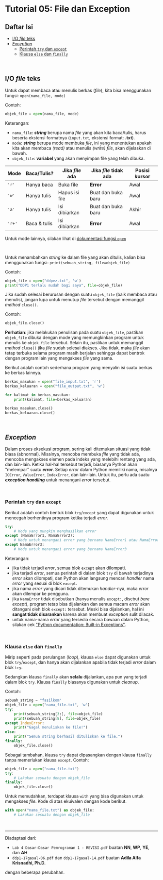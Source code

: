 # Tutorial 05: File dan Exception

## Daftar Isi

- [I/O *file* teks](#io-file-teks)
- [*Exception*](#exception)
  - [Perintah `try` dan `except`](#perintah-try-dan-except)
  - [Klausa `else` dan `finally`](#klausa-else-dan-finally)

<br>

## I/O *file* teks

Untuk dapat membaca atau menulis berkas (*file*), kita bisa menggunakan fungsi:
`open(nama_file, mode)`

Contoh:

```python
objek_file = open(nama_file, mode)
```

Keterangan:

- `nama_file`: ***string*** berupa nama *file* yang akan kita baca/tulis, harus
  beserta ekstensi formatnya (`input.txt`, ekstensi format: **.txt**).
- `mode`: ***string*** berupa mode membuka *file*, ini yang menentukan apakah
  kita akan membaca *(read)* atau menulis *(write)* *file*, akan dijelaskan di
  bawah.
- `objek_file`: **variabel** yang akan menyimpan file yang telah dibuka.

| Mode   | Baca/Tulis?  | Jika *file* ada | Jika *file* tidak ada | Posisi kursor |
| ------ | ------------ | --------------- | --------------------- | ------------- |
| `'r'`  | Hanya baca   | Buka file       | **Error**             | Awal          |
| `'w'`  | Hanya tulis  | Hapus isi file  | Buat dan buka baru    | Awal          |
| `'a'`  | Hanya tulis  | Isi dibiarkan   | Buat dan buka baru    | Akhir         |
| `'r+'` | Baca & tulis | Isi dibiarkan   | **Error**             | Awal          |

Untuk mode lainnya, silakan lihat di [dokumentasi fungsi `open`][python docs1]

<br>

Untuk menambahkan *string* ke dalam file yang akan ditulis, kalian bisa
menggunakan fungsi:
`print(sebuah_string, file=objek_file)`

Contoh:

```python
objek_file = open("ddpez.txt", 'w')
print("DDP1 terlalu mudah bagi saya", file=objek_file)
```

Jika sudah selesai berurusan dengan suatu `objek_file` (baik membaca atau
menulis), jangan lupa untuk menutup *file* tersebut dengan memanggil *method*
`close()`.

Contoh:

```python
objek_file.close()
```

**Perhatian**: jika melakukan penulisan pada suatu `objek_file`, pastikan
`objek_file` dibuka dengan mode yang memungkinkan program untuk menulis ke
`objek_file` tersebut. Selain itu, pastikan untuk memanggil *method* `close()`
jika *file* sudah selesai diakses. Jika tidak, maka *file* akan tetap terbuka
selama program masih berjalan sehingga dapat bentrok dengan program lain yang
mengakses *file* yang sama.

Berikut adalah contoh sederhana program yang menyalin isi suatu berkas ke
berkas lainnya.

```python
berkas_masukan = open("file_input.txt", 'r')
berkas_keluaran = open("file_output.txt", 'w')

for kalimat in berkas_masukan:
    print(kalimat, file=berkas_keluaran)

berkas_masukan.close()
berkas_keluaran.close()
```

<br>

## *Exception*

Dalam proses eksekusi program, sering kali ditemukan situasi yang tidak biasa
(abnormal). Misalnya, mencoba membuka *file* yang tidak ada, mencoba mengakses
elemen pada indeks yang melebihi rentang yang ada, dan lain-lain. Ketika
hal-hal tersebut terjadi, biasanya Python akan "melempar" suatu ***error***.
Setiap *error* dalam Python memiliki nama, misalnya `IOError`, `ValueError`,
`IndexError`, dan lain-lain. Untuk itu, perlu ada suatu
***exception handling*** untuk menangani *error* tersebut.

<br>

### Perintah `try` dan `except`

Berikut adalah contoh bentuk blok `try`/`except` yang dapat digunakan untuk
mencegah berhentinya program ketika terjadi *error*.

```python
try:
    # Kode yang mungkin menghasilkan error
except (NamaError1, NamaError2):
    # Kode untuk menangani error yang bernama NamaError1 atau NamaError2
except NamaError3:
    # Kode untuk menangani error yang bernama NamaError3
```

Keterangan:

- jika tidak terjadi *error*, semua blok `except` akan dilompati.
- jika terjadi *error*, semua perintah di dalam blok `try` di bawah terjadinya
  *error* akan dilompati, dan Python akan langsung mencari *handler* nama
  *error* yang sesuai di blok `except`.
- jika nama *error* yang dicari tidak ditemukan *handler*-nya, maka *error*
  akan dilempar ke pengguna.
- jika `NamaError` tidak disebutkan (hanya menulis `except:`, disebut
  *bare except*), program tetap bisa dijalankan dan semua macam *error* akan
  ditangani oleh blok `except:` tersebut. Meski bisa dijalankan, hal ini
  **sangat tidak disarankan** karena akan membuat *exception* sulit dilacak.
- untuk nama-nama *error* yang tersedia secara bawaan dalam Python, silakan
  cek ["Python documentation: Built-in Exceptions"][python docs2].

<br>

### Klausa `else` dan `finally`

Mirip seperti pada perulangan (*loop*), klausa `else` dapat digunakan untuk
blok `try`/`except`, dan hanya akan dijalankan apabila tidak terjadi *error*
dalam blok `try`.

Sedangkan klausa `finally` akan **selalu** dijalankan, apa pun yang terjadi
dalam blok `try`. Klausa `finally` biasanya digunakan untuk *cleanup*.

Contoh:

```python
sebuah_string = "fasilkom"
objek_file = open("nama_file.txt", 'w')
try:
    print(sebuah_string[3:], file=objek_file)
    print(sebuah_string[8], file=objek_file)
except IndexError:
    print("Gagal menuliskan ke file!")
else:
    print("Semua string berhasil dituliskan ke file.")
finally:
    objek_file.close()
```

Sebagai tambahan, klausa `try` dapat dipasangkan dengan klausa `finally`
tanpa memerlukan klausa `except`. Contoh:

```python
objek_file = open("nama_file.txt")
try:
    # Lakukan sesuatu dengan objek_file
finally:
    objek_file.close()
```

Untuk memudahkan, terdapat klausa `with` yang bisa digunakan untuk mengakses
*file*. Kode di atas ekuivalen dengan kode berikut.

```python
with open("nama_file.txt") as objek_file:
    # Lakukan sesuatu dengan objek_file
```

<br>

---

Diadaptasi dari:

- `Lab 4 Dasar-Dasar Pemrograman 1 - REVISI.pdf`
  buatan **NN**, **WP**, **YE**, dan **AH**
- `ddp1-17gasal-06.pdf` dan `ddp1-17gasal-14.pdf`
  buatan **Adila Alfa Krisnadhi, Ph.D.**

dengan beberapa perubahan.

[python docs1]: https://docs.python.org/3/library/functions.html#open

[python docs2]: https://docs.python.org/3/library/exceptions.html
